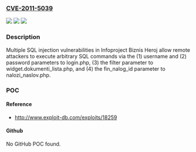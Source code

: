 ### [CVE-2011-5039](https://cve.mitre.org/cgi-bin/cvename.cgi?name=CVE-2011-5039)
![](https://img.shields.io/static/v1?label=Product&message=n%2Fa&color=blue)
![](https://img.shields.io/static/v1?label=Version&message=n%2Fa&color=blue)
![](https://img.shields.io/static/v1?label=Vulnerability&message=n%2Fa&color=brighgreen)

### Description

Multiple SQL injection vulnerabilities in Infoproject Biznis Heroj allow remote attackers to execute arbitrary SQL commands via the (1) username and (2) password parameters to login.php, (3) the filter parameter to widget.dokumenti_lista.php, and (4) the fin_nalog_id parameter to nalozi_naslov.php.

### POC

#### Reference
- http://www.exploit-db.com/exploits/18259

#### Github
No GitHub POC found.


